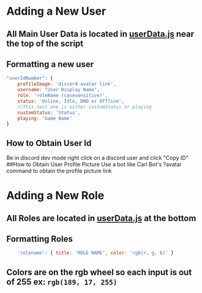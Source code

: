 # Adding a New User
## All Main User Data is located in [userData.js](https://github.com/MrBacon470/Void-Development-Incremental/blob/main/src/userdata.js) near the top of the script
## Formatting a new user
``` js
"userIdNumber": {
    profileImage: 'discord avatar link',
    username: "User Display Name",
    role: 'roleName (casesensitive)',
    status: 'Online, Idle, DND or Offline',
    //This next one is either customStatus or playing
    customStatus: 'Status',
    playing: 'Game Name'
}
```
## How to Obtain User Id
Be in discord dev mode right click on a discord user and click "Copy ID"
##How to Obtain User Profile Picture
Use a bot like Carl Bot's ?avatar command to obtain the profile picture link
# Adding a New Role
## All Roles are located in [userData.js](https://github.com/MrBacon470/Void-Development-Incremental/blob/main/src/userdata.js) at the bottom
## Formatting Roles
```js
    'rolename': { title: 'ROLE NAME', color: 'rgb(r, g, b)' }
```
## Colors are on the rgb wheel so each input is out of 255 ex: `rgb(189, 17, 255)`

